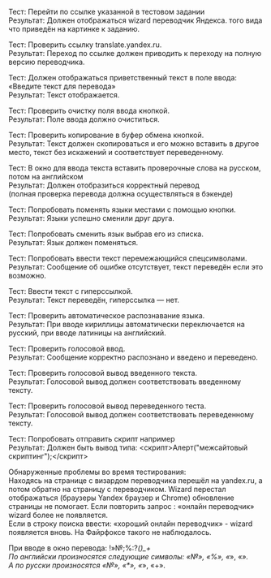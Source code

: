 Тест: Перейти по ссылке указанной в тестовом задании<br>
Результат: Должен отображаться wizard переводчик Яндекса. того вида что приведён на картинке к заданию.<br>

Тест: Проверить ссылку translate.yandex.ru.<br>
Результат: Переход по ссылке должен приводить к переходу на полную версию переводчика.<br>

Тест: Должен отображаться приветственный текст в поле ввода: «Введите текст для перевода»<br>
Результат: Текст отображается.<br>

Тест: Проверить очистку поля ввода кнопкой.<br>
Результат: Поле ввода должно очиститься.<br>

Тест: Проверить копирование в буфер обмена кнопкой.<br>
Результат: Текст должен скопироваться и его можно вставить в другое место, текст без искажений и соответствует переведенному.<br>

Тест: В окно для ввода текста вставить проверочные слова на русском, потом на английском<br>
Результат: Должен отобразиться корректный перевод<br>
(полная проверка перевода должна осуществляться в бэкенде)

Тест: Попробовать поменять языки местами с помощью кнопки.<br>
Результат: Языки успешно сменили друг друга.<br>

Тест: Попробовать сменить язык выбрав его из списка.<br>
Результат: Язык должен поменяться.<br>

Тест: Попробовать ввести текст перемежающийся спецсимволами.<br>
Результат: Сообщение об ошибке отсутствует, текст переведён если это возможно.<br>

Тест: Ввести текст с гиперссылкой.<br>
Результат: Текст переведён, гиперссылка — нет.<br>

Тест: Проверить автоматическое распознавание языка.<br>
Результат: При вводе кириллицы автоматически переключается на русский, при вводе латиницы на английский.<br>

Тест: Проверить голосовой ввод.<br>
Результат: Сообщение корректно распознано и введено и переведено.<br>

Тест: Проверить голосовой вывод введенного текста.<br>
Результат: Голосовой вывод должен соответствовать введенному тексту.<br>

Тест: Проверить голосовой вывод переведенного теста.<br>
Результат: Голосовой вывод должен соответствовать переведенному тексту.<br>

Тест: Попробовать отправить скрипт например <script>alert("XSS");</script><br>
Результат: Должен быть вывод типа: <скрипт>Алерт("межсайтовый скриптинг");</скрипт><br>

Обнаруженные проблемы во время тестирования:<br>
Находясь на странице с визардом переводчика  перешёл на yandex.ru, а потом обратно на страницу с переводчиком. Wizard перестал отображаться (браузеры Yandex браузер и Chrome) обновление страницы не помогает. 
Если повторить запрос : «онлайн переводчик» wizard более не появляется.<br>
Если в строку поиска ввести: «хороший онлайн переводчик» - wizard появляется вновь. На Файрфоксе такого не наблюдалось.

При вводе в окно перевода: !»№;%:?*()_+<br>
По английски произносятся следующие символы: «№», «%», «*», «_».<br>
А по русски произносятся «№», «*», «_», «+».<br>
